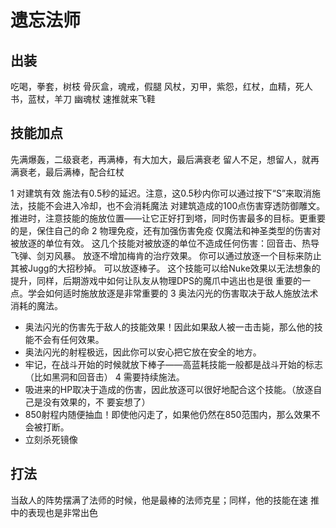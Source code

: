 # 遗忘法师

## 出装
吃喝，拳套，树枝
骨灰盒，魂戒，假腿
风杖，刃甲，紫怨，红杖，血精，死人书，蓝杖，羊刀
幽魂杖
速推就来飞鞋

## 技能加点
先满爆轰，二级衰老，再满棒，有大加大，最后满衰老
留人不足，想留人，就再满衰老，最后满棒，配合红杖

1 对建筑有效
施法有0.5秒的延迟。注意，这0.5秒内你可以通过按下“S”来取消施法，技能不会进入冷却，也不会消耗魔法
对建筑造成的100点伤害穿透防御雕文。
推进时，注意技能的施放位置——让它正好打到塔，同时伤害最多的目标。更重要的是，保住自己的命
2 物理免疫，还有加强伤害免疫
仅魔法和神圣类型的伤害对被放逐的单位有效。
这几个技能对被放逐的单位不造成任何伤害：回音击、热导飞弹、剑刃风暴。
放逐不增加梅肯的治疗效果。
你可以通过放逐一个目标来防止其被Jugg的大招秒掉。
可以放逐棒子。
这个技能可以给Nuke效果以无法想象的提升，同样，后期游戏中如何让队友从物理DPS的魔爪中逃出也是很 重要的一点。学会如何适时施放放逐是非常重要的
3 奥法闪光的伤害取决于敌人施放法术消耗的魔法。
- 奥法闪光的伤害先于敌人的技能效果！因此如果敌人被一击击毙，那么他的技能不会有任何效果。
- 奥法闪光的射程极远，因此你可以安心把它放在安全的地方。
- 牢记，在战斗开始的时候就放下棒子——高蓝耗技能一般都是战斗开始的标志（比如黑洞和回音击）
4 需要持续施法。
- 吸进来的HP取决于造成的伤害，因此放逐可以很好地配合这个技能。（放逐自己是没有效果的，不 要妄想了）
- 850射程内随便抽血！即使他闪走了，如果他仍然在850范围内，那么效果不会被打断。
- 立刻杀死镜像

## 打法
当敌人的阵势摆满了法师的时候，他是最棒的法师克星；同样，他的技能在速 推中的表现也是非常出色